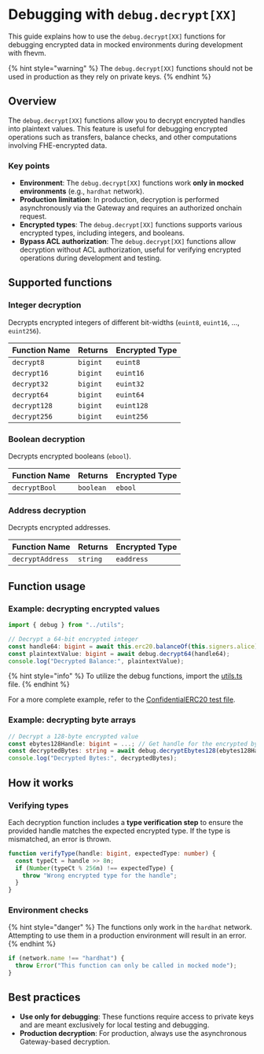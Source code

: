 # Debugging with `debug.decrypt[XX]`

This guide explains how to use the `debug.decrypt[XX]` functions for debugging encrypted data in mocked environments during development with fhevm.

{% hint style="warning" %}
The `debug.decrypt[XX]` functions should not be used in production as they rely on private keys.
{% endhint %}

## Overview

The `debug.decrypt[XX]` functions allow you to decrypt encrypted handles into plaintext values. This feature is useful for debugging encrypted operations such as transfers, balance checks, and other computations involving FHE-encrypted data.

### Key points

- **Environment**: The `debug.decrypt[XX]` functions work **only in mocked environments** (e.g., `hardhat` network).
- **Production limitation**: In production, decryption is performed asynchronously via the Gateway and requires an authorized onchain request.
- **Encrypted types**: The `debug.decrypt[XX]` functions supports various encrypted types, including integers, and booleans.
- **Bypass ACL authorization**: The `debug.decrypt[XX]` functions allow decryption without ACL authorization, useful for verifying encrypted operations during development and testing.

## Supported functions

### Integer decryption

Decrypts encrypted integers of different bit-widths (`euint8`, `euint16`, ..., `euint256`).

| Function Name | Returns  | Encrypted Type |
| ------------- | -------- | -------------- |
| `decrypt8`    | `bigint` | `euint8`       |
| `decrypt16`   | `bigint` | `euint16`      |
| `decrypt32`   | `bigint` | `euint32`      |
| `decrypt64`   | `bigint` | `euint64`      |
| `decrypt128`  | `bigint` | `euint128`     |
| `decrypt256`  | `bigint` | `euint256`     |

### Boolean decryption

Decrypts encrypted booleans (`ebool`).

| Function Name | Returns   | Encrypted Type |
| ------------- | --------- | -------------- |
| `decryptBool` | `boolean` | `ebool`        |

### Address decryption

Decrypts encrypted addresses.

| Function Name    | Returns  | Encrypted Type |
| ---------------- | -------- | -------------- |
| `decryptAddress` | `string` | `eaddress`     |

## Function usage

### Example: decrypting encrypted values

```typescript
import { debug } from "../utils";

// Decrypt a 64-bit encrypted integer
const handle64: bigint = await this.erc20.balanceOf(this.signers.alice);
const plaintextValue: bigint = await debug.decrypt64(handle64);
console.log("Decrypted Balance:", plaintextValue);
```

{% hint style="info" %}
To utilize the debug functions, import the [utils.ts](https://github.com/zama-ai/fhevm-hardhat-template/blob/main/test/utils.ts) file.
{% endhint %}

For a more complete example, refer to the [ConfidentialERC20 test file](https://github.com/zama-ai/fhevm-hardhat-template/blob/f9505a67db31c988f49b6f4210df47ca3ce97841/test/confidentialERC20/ConfidentialERC20.ts#L181-L205).

### Example: decrypting byte arrays

```typescript
// Decrypt a 128-byte encrypted value
const ebytes128Handle: bigint = ...; // Get handle for the encrypted bytes
const decryptedBytes: string = await debug.decryptEbytes128(ebytes128Handle);
console.log("Decrypted Bytes:", decryptedBytes);
```

## **How it works**

### Verifying types

Each decryption function includes a **type verification step** to ensure the provided handle matches the expected encrypted type. If the type is mismatched, an error is thrown.

```typescript
function verifyType(handle: bigint, expectedType: number) {
  const typeCt = handle >> 8n;
  if (Number(typeCt % 256n) !== expectedType) {
    throw "Wrong encrypted type for the handle";
  }
}
```

### Environment checks

{% hint style="danger" %}
The functions only work in the `hardhat` network. Attempting to use them in a production environment will result in an error.
{% endhint %}

```typescript
if (network.name !== "hardhat") {
  throw Error("This function can only be called in mocked mode");
}
```

## **Best practices**

- **Use only for debugging**: These functions require access to private keys and are meant exclusively for local testing and debugging.
- **Production decryption**: For production, always use the asynchronous Gateway-based decryption.
